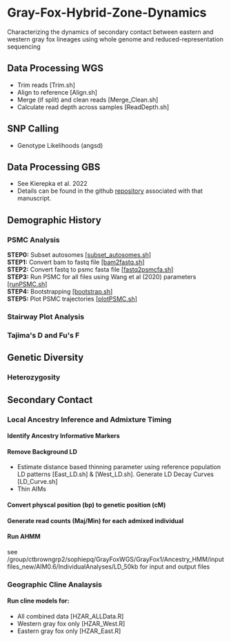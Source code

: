 # Gray-Fox-Hybrid-Zone-Dynamics
Characterizing the dynamics of secondary contact between eastern and western gray fox lineages using whole genome and reduced-representation sequencing

## **Data Processing WGS**
* Trim reads [Trim.sh]
* Align to reference [Align.sh]
* Merge (if split) and clean reads [Merge_Clean.sh]
* Calculate read depth across samples [ReadDepth.sh]

## SNP Calling
* Genotype Likelihoods (angsd)

## **Data Processing GBS**
* See Kierepka et al. 2022 
* Details can be found in the github [repository](https://github.com/squisquater/Cryptic-Gray-Fox-Lineages-Secondary-Contact) associated with that manuscript.

## Demographic History 
### PSMC Analysis
**STEP0:** Subset autosomes [[subset_autosomes.sh]](https://github.com/squisquater/Gray-Fox-Hybrid-Zone-Dynamics/blob/main/Demographic-History/PSMC/subset_autosomes.sh) \
**STEP1:** Convert bam to fastq file [[bam2fastq.sh]](https://github.com/squisquater/Gray-Fox-Hybrid-Zone-Dynamics/blob/main/Demographic-History/PSMC/bam2fastq.sh) \
**STEP2:** Convert fastq to psmc fasta file [[fastq2psmcfa.sh]](https://github.com/squisquater/Gray-Fox-Hybrid-Zone-Dynamics/blob/main/Demographic-History/PSMC/fastq2psmcfa.sh) \
**STEP3:** Run PSMC for all files using Wang et al (2020) parameters [[runPSMC.sh]]() \
**STEP4:** Bootstrapping [[bootstrap.sh]]() \
**STEP5:** Plot PSMC trajectories [[plotPSMC.sh]]() 
 
### Stairway Plot Analysis
### Tajima's D and Fu's F

## Genetic Diversity
### Heterozygosity


## Secondary Contact

### Local Ancestry Inference and Admixture Timing
#### Identify Ancestry Informative Markers
#### Remove Background LD
* Estimate distance based thinning parameter using reference population LD patterns [East_LD.sh] & [West_LD.sh]. Generate LD Decay Curves [LD_Curve.sh]
* Thin AIMs 
#### Convert physcal position (bp) to genetic position (cM)
#### Generate read counts (Maj/Min) for each admixed individual
#### Run AHMM

see /group/ctbrowngrp2/sophiepq/GrayFoxWGS/GrayFox1/Ancestry_HMM/inputfiles_new/AIM0.6/IndividualAnalyses/LD_50kb for input and output files

### Geographic Cline Analaysis
#### Run cline models for: 
* All combined data [HZAR_ALLData.R]
* Western gray fox only [HZAR_West.R]
* Eastern gray fox only [HZAR_East.R]




